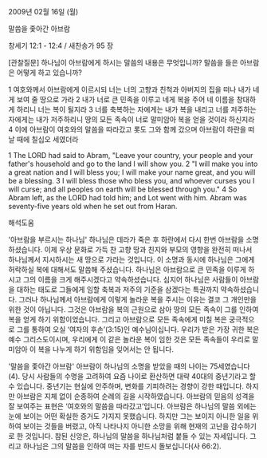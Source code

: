 2009년 02월 16일 (월)

말씀을 좇아간 아브람



창세기 12:1 - 12:4 / 새찬송가 95 장

[관찰질문]
하나님이 아브람에게 하시는 말씀의 내용은 무엇입니까?
말씀을 들은 아브람은 어떻게 하고 있습니까?

1 여호와께서 아브람에게 이르시되 너는 너의 고향과 친척과 아버지의 집을 떠나 내가 네게 보여 줄 땅으로 가라 
2 내가 너로 큰 민족을 이루고 네게 복을 주어 네 이름을 창대하게 하리니 너는 복이 될지라 
3 너를 축복하는 자에게는 내가 복을 내리고 너를 저주하는 자에게는 내가 저주하리니 땅의 모든 족속이 너로 말미암아 복을 얻을 것이라 하신지라 
4 이에 아브람이 여호와의 말씀을 따라갔고 롯도 그와 함께 갔으며 아브람이 하란을 떠날 때에 칠십오 세였더라  

1 The LORD had said to Abram, "Leave your country, your people and your father's household and go to the land I will show you. 
2 "I will make you into a great nation and I will bless you; I will make your name great, and you will be a blessing. 
3 I will bless those who bless you, and whoever curses you I will curse; and all peoples on earth will be blessed through you." 
4 So Abram left, as the LORD had told him; and Lot went with him. Abram was seventy-five years old when he set out from Haran.

해석도움





'아브람을 부르시는 하나님'
 하나님은 데라가 죽은 후 하란에서 다시 한번 아브람을 소명하셨습니다. 이제 우상 문화로 가득 찬 고향 땅과 친지와 부모의 영향을 완전히 떠나서 하나님께서 지시하시는 새 땅으로 가라는 것입니다. 이 소명과 동시에 하나님은 그에게 허락하실 복에 대해서도 말씀해 주셨습니다. 하나님은 아브람으로 큰 민족을 이루게 하시고 그의 이름을 크게 해주시겠다고 약속하셨습니다. 심지어 하나님은 사람들이 아브람을 대하는 태도로 그들에게 임할 축복과 저주의 기준을 삼겠다는 특권까지 약속하셨습니다. 그러나 하나님께서 아브람에게 이렇게 놀라운 복을 주시는 이유는 결코 그 개인만을 위한 것이 아닙니다. 그것은 아브람을 복의 근원으로 삼아 땅의 모든 족속이 그를 인하여 복을 얻게 하기 위함이었습니다. 그리고 아브람으로 모든 족속에게 미칠 복은 궁극적으로 그를 통하여 오실 ‘여자의 후손’(3:15)인 예수님이십니다. 우리가 받은 가장 귀한 복은 예수 그리스도이시며, 우리에게 이 같은 놀라운 복이 임한 것은 모든 족속들이 우리로 말미암아 이 복을 나누게 하기 위함임을 잊어서는 안 됩니다.         

'말씀을 좇아간 아브람'
 아브람이 하나님의 소명을 받았을 때의 나이는 75세였습니다(4). 당시 사람들의 수명을 고려하여 요즘 나이로 환산하면 대략 40대의 중년기라고 할 수 있습니다. 중년기는 현실에 안주하며, 변화를 기피하려는 경향이 강한 때입니다. 하지만 아브람은 지체 없이 순종하여 순례의 길을 시작하였습니다. 아브람의 믿음의 성격을 잘 보여주는 표현은 ‘여호와의 말씀을 따라갔고’입니다. 아브람은 하나님의 말씀 외에는 눈에 보이는 어떤 확실한 증거도 가지지 못했습니다. 하지만 그는 보이지 아니한 일을 위하여 보이는 것들을 버렸고, 아직 나타나지 아니한 소망을 위해 현재의 고난을 감수하기로 한 것입니다. 참된 신앙은, 하나님의 말씀을 하나님처럼 붙들 수 있는 자세입니다. 그리고 하나님은 그의 말씀을 인하여 떠는 자를 반드시 돌보십니다(사 66:2).
